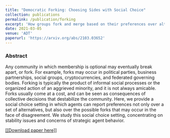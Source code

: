 ```yaml
---
title: "Democratic Forking: Choosing Sides with Social Choice"
collection: publications
permalink: /publication/forking
excerpt: 'How groups fork and merge based on their preferences over alternatives and how many others join them.'
date: 2021-03-05
venue: 'ADT'
paperurl: 'https://arxiv.org/abs/2103.03652'
---
```


### Abstract
Any community in which membership is optional may eventually break apart, or fork. For example, forks may occur in political parties, business partnerships, social groups, cryptocurrencies, and federated governing bodies. Forking is typically the product of informal social processes or the organized action of an aggrieved minority, and it is not always amicable. Forks usually come at a cost, and can be seen as consequences of collective decisions that destabilize the community. Here, we provide a social choice setting in which agents can report preferences not only over a set of alternatives, but also over the possible forks that may occur in the face of disagreement. We study this social choice setting, concentrating on stability issues and concerns of strategic agent behavior.

[[[Download paper here]]](https://arxiv.org/pdf/2103.03652.pdf)
